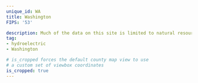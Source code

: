```yaml
---
unique_id: WA
title: Washington
FIPS: '53'

description: Much of the data on this site is limited to natural resource extraction on federal land, which represents 28.5% of all land in Washington.
tag:
- hydroelectric
- Washington

# is_cropped forces the default county map view to use
# a custom set of viewbox coordinates
is_cropped: true
---
```

